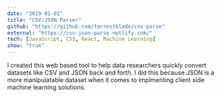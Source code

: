```yaml
---
date: "2019-01-01"
title: "CSV/JSON Parser"
github: "https://github.com/forrestblade/csv-parse"
external: "https://csv-json-parse.netlify.com/"
tech: [JavaScript, CSS, React, Machine Learning]
show: "true"
---
```


I created this web based tool to help data researchers quickly convert datasets like CSV and JSON back and forth.  I did this because JSON is a more manipulatable dataset when it comes to implmenting client side machine learning solutions.

